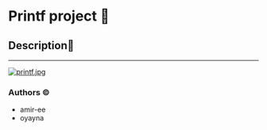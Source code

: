 # Printf project :space_invader:

## Description:page_facing_up:

------------

[![printf.jpg](https://i.postimg.cc/QtBH3tmV/printf.jpg)](https://postimg.cc/S2hyLmwp)


### Authors &copy;

- amir-ee
- oyayna
